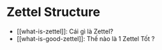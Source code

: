 # Zettel Structure

- [[what-is-zettel]]: Cái gì là Zettel?
- [[what-is-good-zettel]]: Thế nào là 1 Zettel Tốt ?
